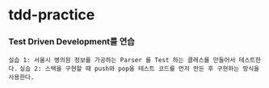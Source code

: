 # tdd-practice

### Test Driven Development를 연습

``실습 1: 서울시 병의원 정보를 가공하는 Parser 를 Test 하는 클래스를 만들어서 테스트한다.``
``실습 2: 스택을 구현할 때 push와 pop을 테스트 코드를 먼저 만든 후 구현하는 방식을 사용한다.``
